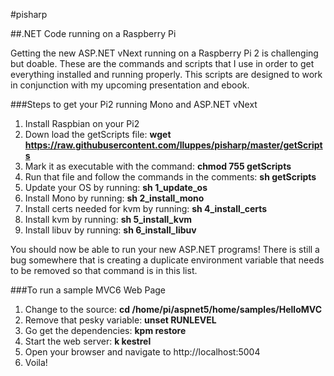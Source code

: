 #pisharp

##.NET Code running on a Raspberry Pi

Getting the new ASP.NET vNext running on a Raspberry Pi 2 is challenging but doable. These are the commands and scripts that I use in order to get everything installed and running properly.  This scripts are designed to work in conjunction with my upcoming presentation and ebook.

###Steps to get your Pi2 running Mono and ASP.NET vNext
1. Install Raspbian on your Pi2
2. Down load the getScripts file: **wget https://raw.githubusercontent.com/lluppes/pisharp/master/getScripts**
3. Mark it as executable with the command:  **chmod 755 getScripts**
4. Run that file and follow the commands in the comments:  **sh getScripts**
5. Update your OS by running:  **sh 1_update_os**
6. Install Mono by running:  **sh 2_install_mono**
7. Install certs needed for kvm by running: **sh 4_install_certs**
8. Install kvm by running: **sh 5_install_kvm**
9. Install libuv by running: **sh 6_install_libuv**

You should now be able to run your new ASP.NET programs!  There is still a bug somewhere that is creating a duplicate environment variable that needs to be removed so that command is in this list.

###To run a sample MVC6 Web Page
1. Change to the source:  **cd /home/pi/aspnet5/home/samples/HelloMVC**
2. Remove that pesky variable:  **unset RUNLEVEL**
3. Go get the dependencies:  **kpm restore**
3. Start the web server:  **k kestrel**
4. Open your browser and navigate to http://localhost:5004
5. Voila!

